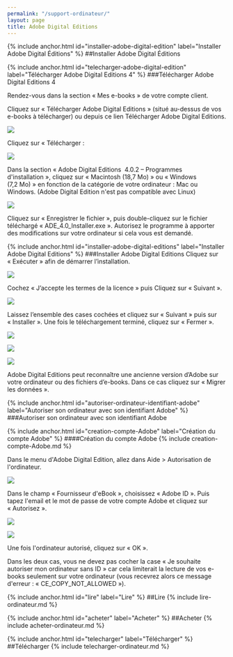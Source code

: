 ```yaml
---
permalink: "/support-ordinateur/"
layout: page
title: Adobe Digital Editions
---
```


{% include anchor.html id="installer-adobe-digital-edition" label="Installer Adobe Digital Éditions" %}
##Installer Adobe Digital Éditions

{% include anchor.html id="telecharger-adobe-digital-edition" label="Télécharger Adobe Digital Editions 4" %}
###Télécharger Adobe Digital Editions 4

Rendez-vous dans la section « Mes e-books » de votre compte client. 

Cliquez sur « Télécharger Adobe Digital Editions » (situé au-dessus de vos e-books à télécharger) ou depuis ce lien Télécharger Adobe Digital Editions. 

![](/images/support-ordinateur-1.jpg)

Cliquez sur « Télécharger : 

![](/images/support-ordinateur-2.png)

Dans la section « Adobe Digital Editions  4.0.2 – Programmes d'installation », cliquez sur « Macintosh (18,7 Mo) » ou « Windows (7,2 Mo) » en fonction de la catégorie de votre ordinateur : Mac ou Windows. (Adobe Digital Edition n'est pas compatible avec Linux)

![](/images/support-ordinateur-3.png)

Cliquez sur « Enregistrer le fichier », puis double-cliquez sur le fichier téléchargé « ADE_4.0_Installer.exe ». Autorisez le programme à apporter des modifications sur votre ordinateur si cela vous est demandé. 

{% include anchor.html id="installer-adobe-digital-editions" label="Installer Adobe Digital Editions" %}
###Installer Adobe Digital Editions
Cliquez sur « Exécuter » afin de démarrer l’installation. 

![](/images/support-ordinateur-4.png)

Cochez « J’accepte les termes de la licence » puis Cliquez sur « Suivant ». 

![](/images/support-ordinateur-5.png)
 
Laissez l’ensemble des cases cochées et cliquez sur « Suivant » puis sur « Installer ». Une fois le téléchargement terminé, cliquez sur « Fermer ». 

![](/images/support-ordinateur-6.png)

![](/images/support-ordinateur-7.png)

![](/images/support-ordinateur-8.png)

Adobe Digital Editions peut reconnaître une ancienne version d’Adobe sur votre ordinateur ou des fichiers d’e-books. Dans ce cas cliquez sur « Migrer les données ».

{% include anchor.html id="autoriser-ordinateur-identifiant-adobe" label="Autoriser son ordinateur avec son identifiant Adobe" %}
###Autoriser son ordinateur avec son identifiant Adobe

{% include anchor.html id="creation-compte-Adobe" label="Création du compte Adobe" %}
####Création du compte Adobe
{% include creation-compte-Adobe.md %}

Dans le menu d'Adobe Digital Edition, allez dans Aide > Autorisation de l'ordinateur. 

![](/images/support-ordinateur-9.png)

Dans le champ « Fournisseur d'eBook », choisissez « Adobe ID ». Puis tapez l'email et le mot de passe de votre compte Adobe et cliquez sur « Autorisez ».

![](/images/support-ordinateur-10.png)

![](/images/support-ordinateur-11.png)

Une fois l'ordinateur autorisé, cliquez sur « OK ».

<span class="warning2">Dans les deux cas, vous ne devez pas cocher la case « Je souhaite autoriser mon ordinateur sans ID » car cela limiterait la lecture de vos e-books seulement sur votre ordinateur (vous recevrez alors ce message d'erreur : « CE_COPY_NOT_ALLOWED »).</span>

{% include anchor.html id="lire" label="Lire" %}
##Lire
{% include lire-ordinateur.md %}

{% include anchor.html id="acheter" label="Acheter" %}
##Acheter
{% include acheter-ordinateur.md %}

{% include anchor.html id="telecharger" label="Télécharger" %}
##Télécharger
{% include telecharger-ordinateur.md %}